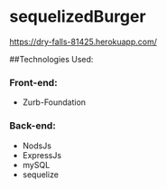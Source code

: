 # sequelizedBurger

https://dry-falls-81425.herokuapp.com/

##Technologies Used:

### Front-end:
* Zurb-Foundation

### Back-end:
* NodsJs
* ExpressJs
* mySQL
* sequelize
